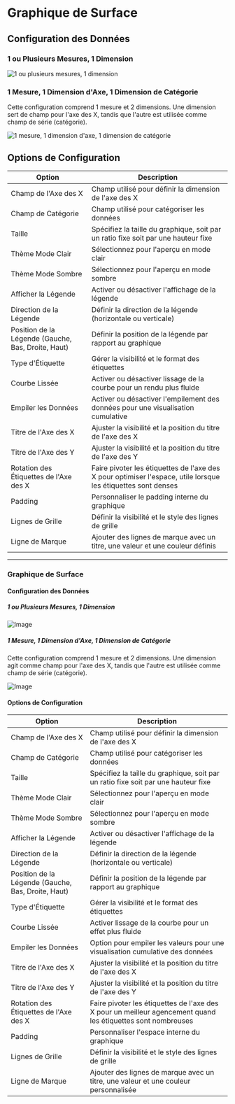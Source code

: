 # Graphique de Surface

## Configuration des Données

### 1 ou Plusieurs Mesures, 1 Dimension

![1 ou plusieurs mesures, 1 dimension](https://static-docs.nocobase.com/202410091149684.png)

### 1 Mesure, 1 Dimension d'Axe, 1 Dimension de Catégorie

Cette configuration comprend 1 mesure et 2 dimensions. Une dimension sert de champ pour l'axe des X, tandis que l'autre est utilisée comme champ de série (catégorie).

![1 mesure, 1 dimension d'axe, 1 dimension de catégorie](https://static-docs.nocobase.com/202410091153441.png)

## Options de Configuration

| Option                            | Description                                                               |
| ---------------------------------- | ------------------------------------------------------------------------- |
| Champ de l'Axe des X              | Champ utilisé pour définir la dimension de l'axe des X                    |
| Champ de Catégorie                | Champ utilisé pour catégoriser les données                                |
| Taille                            | Spécifiez la taille du graphique, soit par un ratio fixe soit par une hauteur fixe |
| Thème Mode Clair                  | Sélectionnez pour l'aperçu en mode clair                                  |
| Thème Mode Sombre                 | Sélectionnez pour l'aperçu en mode sombre                                 |
| Afficher la Légende               | Activer ou désactiver l'affichage de la légende                           |
| Direction de la Légende           | Définir la direction de la légende (horizontale ou verticale)            |
| Position de la Légende (Gauche, Bas, Droite, Haut) | Définir la position de la légende par rapport au graphique |
| Type d'Étiquette                  | Gérer la visibilité et le format des étiquettes                           |
| Courbe Lissée                     | Activer ou désactiver lissage de la courbe pour un rendu plus fluide     |
| Empiler les Données              | Activer ou désactiver l'empilement des données pour une visualisation cumulative |
| Titre de l'Axe des X              | Ajuster la visibilité et la position du titre de l'axe des X             |
| Titre de l'Axe des Y              | Ajuster la visibilité et la position du titre de l'axe des Y             |
| Rotation des Étiquettes de l'Axe des X | Faire pivoter les étiquettes de l'axe des X pour optimiser l'espace, utile lorsque les étiquettes sont denses |
| Padding                           | Personnaliser le padding interne du graphique                             |
| Lignes de Grille                  | Définir la visibilité et le style des lignes de grille                    |
| Ligne de Marque                   | Ajouter des lignes de marque avec un titre, une valeur et une couleur définis | 

---

### Graphique de Surface

#### Configuration des Données

##### 1 ou Plusieurs Mesures, 1 Dimension

![Image](https://static-docs.nocobase.com/202410091149684.png)

##### 1 Mesure, 1 Dimension d'Axe, 1 Dimension de Catégorie

Cette configuration comprend 1 mesure et 2 dimensions. Une dimension agit comme champ pour l'axe des X, tandis que l'autre est utilisée comme champ de série (catégorie).

![Image](https://static-docs.nocobase.com/202410091153441.png)

#### Options de Configuration

| Option                            | Description                                                               |
| ---------------------------------- | ------------------------------------------------------------------------- |
| Champ de l'Axe des X              | Champ utilisé pour définir la dimension de l'axe des X                    |
| Champ de Catégorie                | Champ utilisé pour catégoriser les données                                |
| Taille                            | Spécifiez la taille du graphique, soit par un ratio fixe soit par une hauteur fixe |
| Thème Mode Clair                  | Sélectionnez pour l'aperçu en mode clair                                  |
| Thème Mode Sombre                 | Sélectionnez pour l'aperçu en mode sombre                                 |
| Afficher la Légende               | Activer ou désactiver l'affichage de la légende                           |
| Direction de la Légende           | Définir la direction de la légende (horizontale ou verticale)            |
| Position de la Légende (Gauche, Bas, Droite, Haut) | Définir la position de la légende par rapport au graphique |
| Type d'Étiquette                  | Gérer la visibilité et le format des étiquettes                           |
| Courbe Lissée                     | Activer lissage de la courbe pour un effet plus fluide                    |
| Empiler les Données              | Option pour empiler les valeurs pour une visualisation cumulative des données |
| Titre de l'Axe des X              | Ajuster la visibilité et la position du titre de l'axe des X             |
| Titre de l'Axe des Y              | Ajuster la visibilité et la position du titre de l'axe des Y             |
| Rotation des Étiquettes de l'Axe des X | Faire pivoter les étiquettes de l'axe des X pour un meilleur agencement quand les étiquettes sont nombreuses |
| Padding                           | Personnaliser l'espace interne du graphique                               |
| Lignes de Grille                  | Définir la visibilité et le style des lignes de grille                    |
| Ligne de Marque                   | Ajouter des lignes de marque avec un titre, une valeur et une couleur personnalisée |
